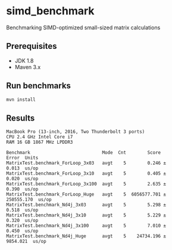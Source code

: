 # simd_benchmark

Benchmarking SIMD-optimized small-sized matrix calculations

## Prerequisites
* JDK 1.8
* Maven 3.x

## Run benchmarks
```bash
mvn install
```

## Results
```
MacBook Pro (13-inch, 2016, Two Thunderbolt 3 ports)
CPU 2.4 GHz Intel Core i7
RAM 16 GB 1867 MHz LPDDR3

Benchmark                           Mode  Cnt        Score        Error  Units
MatrixTest.benchmark_ForLoop_3x03   avgt    5        0.246 ±      0.013  us/op
MatrixTest.benchmark_ForLoop_3x10   avgt    5        0.405 ±      0.020  us/op
MatrixTest.benchmark_ForLoop_3x100  avgt    5        2.635 ±      0.390  us/op
MatrixTest.benchmark_ForLoop_Huge   avgt    5  6056577.701 ± 250555.170  us/op
MatrixTest.benchmark_Nd4j_3x03      avgt    5        5.298 ±      0.518  us/op
MatrixTest.benchmark_Nd4j_3x10      avgt    5        5.229 ±      0.320  us/op
MatrixTest.benchmark_Nd4j_3x100     avgt    5        7.010 ±      0.450  us/op
MatrixTest.benchmark_Nd4j_Huge      avgt    5    24734.196 ±   9854.021  us/op
```
